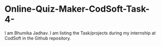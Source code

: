 # Online-Quiz-Maker-CodSoft-Task-4-
I am Bhumika Jadhav. I am listing the Task/projects during my internship at CodSoft in the Github repository.
